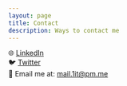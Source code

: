 ```yaml
---
layout: page
title: Contact
description: Ways to contact me
---
```


🌐 [LinkedIn](https://linkedin.com/in/ituzhilkin)  
🐦 [Twitter](https://twitter.com/tuzhilkin)  
📧 Email me at: [mail.1it@pm.me](mailto:mail.1it@pm.me)
